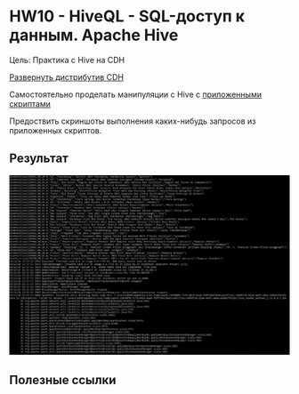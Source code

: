 # HW10 - HiveQL - SQL-доступ к данным. Apache Hive

Цель: Практика с Hive на CDH

[Развернуть дистрибутив CDH](https://github.com/adm-8/otus-de-andreevds-2019-11/tree/master/HW3_Lesson3)

Самостоятельно проделать манипуляции с Hive с [приложенными скриптами](https://github.com/adm-8/otus-de-andreevds-2019-11/blob/master/HW10_Lesson18/Apache%20Hive%20HW.txt)

Предоствить скриншоты выполнения каких-нибудь запросов из приложенных скриптов.

## Результат

![WorkDoneAndError](https://github.com/adm-8/otus-de-andreevds-2019-11/raw/master/HW4_Lesson5/_images/WorkDoneAndError.JPG)

## Полезные ссылки


